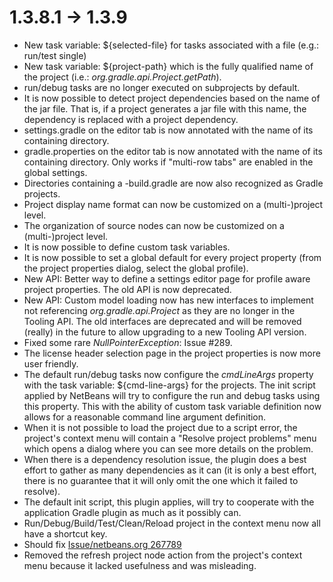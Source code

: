 # 1.3.8.1 -> 1.3.9

- New task variable: ${selected-file} for tasks associated with a file (e.g.: run/test single)
- New task variable: ${project-path} which is the fully qualified name of the project (i.e.: *org.gradle.api.Project.getPath*).
- run/debug tasks are no longer executed on subprojects by default.
- It is now possible to detect project dependencies based on the name of the jar file. That is, if a project generates a jar file with this name, the dependency is replaced with a project dependency.
- settings.gradle on the editor tab is now annotated with the name of its containing directory.
- gradle.properties on the editor tab is now annotated with the name of its containing directory. Only works if "multi-row tabs" are enabled in the global settings.
- Directories containing a -build.gradle are now also recognized as Gradle projects.
- Project display name format can now be customized on a (multi-)project level.
- The organization of source nodes can now be customized on a (multi-)project level.
- It is now possible to define custom task variables.
- It is now possible to set a global default for every project property (from the project properties dialog, select the global profile).
- New API: Better way to define a settings editor page for profile aware project properties. The old API is now deprecated.
- New API: Custom model loading now has new interfaces to implement not referencing *org.gradle.api.Project* as they are no longer in the Tooling API. The old interfaces are deprecated and will be removed (really) in the future to allow upgrading to a new Tooling API version.
- Fixed some rare *NullPointerException*: Issue #289.
- The license header selection page in the project properties is now more user friendly.
- The default run/debug tasks now configure the *cmdLineArgs* property with the task variable: ${cmd-line-args} for the projects. The init script applied by NetBeans will try to configure the run and debug tasks using this property. This with the ability of custom task variable definition now allows for a reasonable command line argument definition.
- When it is not possible to load the project due to a script error, the project's context menu will contain a "Resolve project problems" menu which opens a dialog where you can see more details on the problem.
- When there is a dependency resolution issue, the plugin does a best effort to gather as many dependencies as it can (it is only a best effort, there is no guarantee that it will only omit the one which it failed to resolve).
- The default init script, this plugin applies, will try to cooperate with the application Gradle plugin as much as it possibly can.
- Run/Debug/Build/Test/Clean/Reload project in the context menu now all have a shortcut key.
- Should fix [Issue/netbeans.org 267789](https://netbeans.org/bugzilla/show_bug.cgi?id=267789)
- Removed the refresh project node action from the project's context menu because it lacked usefulness and was misleading.

